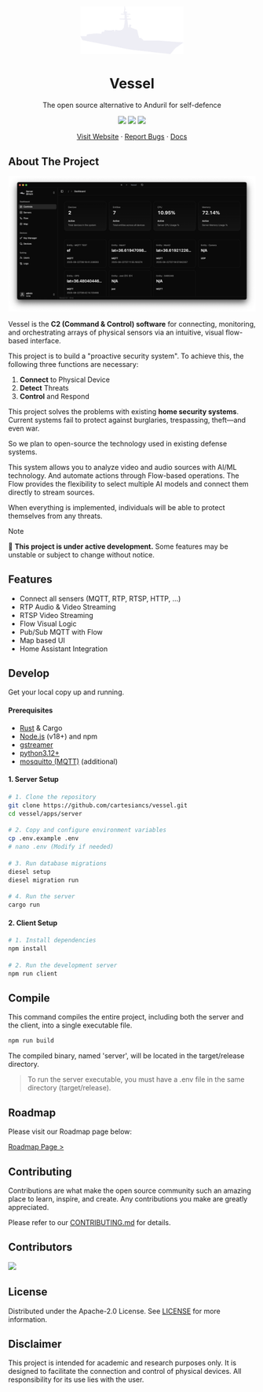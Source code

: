 <p align='center'>
<img src='.github/icon.png' width='210' />
<h1 align='center'>Vessel</h1>
<p align='center'>The open source alternative to Anduril for self-defence</p>
</p>

<p align='center'>
<a href="https://github.com/cartesiancs/vessel/blob/main/LICENSE"><img src="https://img.shields.io/github/license/cartesiancs/vessel?style=for-the-badge" /></a>
<a href="https://github.com/cartesiancs/vessel/stargazers"><img src="https://img.shields.io/github/stars/cartesiancs/vessel?style=for-the-badge" /></a>
<a href="https://github.com/cartesiancs/vessel/issues"><img src="https://img.shields.io/github/issues/cartesiancs/vessel?style=for-the-badge" /></a>
</p>

<p align='center'>
<a href="https://vessel.cartesiancs.com/">Visit Website</a> · <a href="https://github.com/cartesiancs/vessel/issues">Report Bugs</a> · <a href="https://vessel.cartesiancs.com/docs/introduction">Docs</a>
</p>

## About The Project

![banner](./.github/banner.png)

Vessel is the **C2 (Command & Control) software** for connecting, monitoring, and orchestrating arrays of physical sensors via an intuitive, visual flow-based interface.

This project is to build a "proactive security system". To achieve this, the following three functions are necessary:

1. **Connect** to Physical Device
2. **Detect** Threats
3. **Control** and Respond

This project solves the problems with existing **home security systems**. Current systems fail to protect against burglaries, trespassing, theft—and even war.

So we plan to open-source the technology used in existing defense systems.

This system allows you to analyze video and audio sources with AI/ML technology. And automate actions through Flow-based operations. The Flow provides the flexibility to select multiple AI models and connect them directly to stream sources.

When everything is implemented, individuals will be able to protect themselves from any threats.

> [!NOTE]
> 🚧 <strong>This project is under active development.</strong> Some features may be unstable or subject to change without notice.

## Features

- Connect all sensers (MQTT, RTP, RTSP, HTTP, ...)
- RTP Audio & Video Streaming
- RTSP Video Streaming
- Flow Visual Logic
- Pub/Sub MQTT with Flow
- Map based UI
- Home Assistant Integration

## Develop

Get your local copy up and running.

#### Prerequisites

- [Rust](https://www.rust-lang.org/) & Cargo
- [Node.js](https://nodejs.org/en/) (v18+) and npm
- [gstreamer](https://gstreamer.freedesktop.org/documentation/rust/git/docs/gstreamer/index.html)
- [python3.12+](https://www.python.org/)
- [mosquitto (MQTT)](https://mosquitto.org/) (additional)

#### 1. Server Setup

```bash
# 1. Clone the repository
git clone https://github.com/cartesiancs/vessel.git
cd vessel/apps/server

# 2. Copy and configure environment variables
cp .env.example .env
# nano .env (Modify if needed)

# 3. Run database migrations
diesel setup
diesel migration run

# 4. Run the server
cargo run
```

#### 2. Client Setup

```bash
# 1. Install dependencies
npm install

# 2. Run the development server
npm run client
```

## Compile

This command compiles the entire project, including both the server and the client, into a single executable file.

```bash
npm run build
```

The compiled binary, named 'server', will be located in the target/release directory.

> To run the server executable, you must have a .env file in the same directory (target/release).

## Roadmap

Please visit our Roadmap page below:

[Roadmap Page >](https://vessel.cartesiancs.com/roadmap)

## Contributing

Contributions are what make the open source community such an amazing place to learn, inspire, and create. Any contributions you make are greatly appreciated.

Please refer to our [CONTRIBUTING.md](CONTRIBUTING.md) for details.

## Contributors

 <a href = "https://github.com/cartesiancs/vessel/graphs/contributors">
   <img src = "https://contrib.rocks/image?repo=cartesiancs/vessel"/>
 </a>

## License

Distributed under the Apache-2.0 License. See [LICENSE](LICENSE) for more information.

## Disclaimer

This project is intended for academic and research purposes only. It is designed to facilitate the connection and control of physical devices. All responsibility for its use lies with the user.
